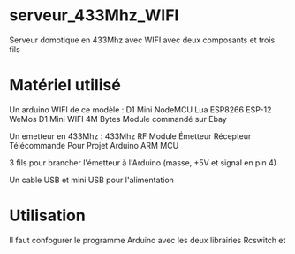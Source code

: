 # serveur_433Mhz_WIFI
Serveur domotique en 433Mhz avec WIFI avec deux composants et trois fils

 # Matériel utilisé
 Un arduino WIFI de ce modèle :
 D1 Mini NodeMCU Lua ESP8266 ESP-12 WeMos D1 Mini WIFI 4M Bytes Module
 commandé sur Ebay
 
 Un emetteur en 433Mhz : 433Mhz RF Module Émetteur Récepteur Télécommande Pour Projet Arduino ARM MCU
 
 3 fils pour brancher l'émetteur à l'Arduino (masse, +5V et signal en pin 4)
 
 Un cable USB et mini USB pour l'alimentation
 
 # Utilisation
 
 Il faut confogurer le programme Arduino avec les deux librairies Rcswitch et 
